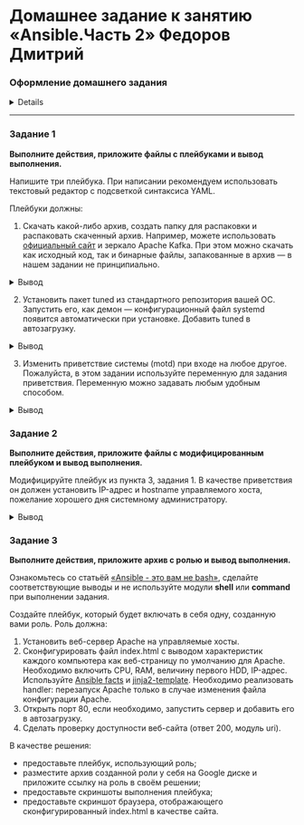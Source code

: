 
# Домашнее задание к занятию «Ansible.Часть 2» Федоров Дмитрий

### Оформление домашнего задания

<details>

1. Домашнее задание выполните в [Google Docs](https://docs.google.com/) и отправьте на проверку ссылку на ваш документ в личном кабинете.  
1. В названии файла укажите номер лекции и фамилию студента. Пример названия:  Ansible. Часть 2 — Александр Александров.
1. Перед отправкой проверьте, что доступ для просмотра открыт всем, у кого есть ссылка. Если нужно прикрепить дополнительные ссылки, добавьте их в свой Google Docs.

Вы можете прислать решение в виде ссылки на ваш репозийторий в GitHub, для этого воспользуйтесь [шаблоном для домашнего задания](https://github.com/netology-code/sys-pattern-homework).

</details>

---

### Задание 1

**Выполните действия, приложите файлы с плейбуками и вывод выполнения.**

Напишите три плейбука. При написании рекомендуем использовать текстовый редактор с подсветкой синтаксиса YAML.

Плейбуки должны: 

1. Скачать какой-либо архив, создать папку для распаковки и распаковать скаченный архив. Например, можете использовать [официальный сайт](https://kafka.apache.org/downloads) и зеркало Apache Kafka. При этом можно скачать как исходный код, так и бинарные файлы, запакованные в архив — в нашем задании не принципиально.
<details>
<summary>Вывод</summary>

```yml
---
- name: PLAY1
  hosts: my
  become: yes
  tasks:

  - name: Download and Unarchive
    unarchive:
      src: https://dlcdn.apache.org/kafka/3.9.1/kafka-3.9.1-src.tgz
      dest: /usr/local
      remote_src: yes

```

![image](img/01.01.png)

</details>

2. Установить пакет tuned из стандартного репозитория вашей ОС. Запустить его, как демон — конфигурационный файл systemd появится автоматически при установке. Добавить tuned в автозагрузку.
<details>
<summary>Вывод</summary>

```yml
---
- name: PLAY2
  hosts: my
  become: true
  tasks:

  - name: install tuned
    apt:
      name: tuned
      state: present

  - name: Enable and start tuned
    service:
      name: tuned
      state: started
      enabled: yes

```

![image](img/01.02.png)

</details>

3. Изменить приветствие системы (motd) при входе на любое другое. Пожалуйста, в этом задании используйте переменную для задания приветствия. Переменную можно задавать любым удобным способом.
<details>
<summary>Вывод</summary>

```yml
---
- name: PLAY3
  hosts: my
  become: true

  vars:
    motd_message: "Добро пожаловать на наш сервер! Сегодня {{ lookup('pipe', 'date') }}."

  tasks:
    - name: Set custom MOTD message
      blockinfile:
        path: /etc/motd
        create: yes
        block: |
          {{ motd_message }}

```

![image](img/01.03.png)

</details>


### Задание 2

**Выполните действия, приложите файлы с модифицированным плейбуком и вывод выполнения.** 

Модифицируйте плейбук из пункта 3, задания 1. В качестве приветствия он должен установить IP-адрес и hostname управляемого хоста, пожелание хорошего дня системному администратору. 
<details>
<summary>Вывод</summary>

```yml
---
- name: PLAY3
  hosts: my
  become: true

  vars:
    motd_message: "Хорошего дня, админ! Сегодня {{ lookup('pipe', 'date') }}. Добро пожаловать на {{ansible_facts['all_ipv4_addresses'][1]}} {{ansible_facts['hostname'] }} "

  tasks:
    - name: Set custom MOTD message
      blockinfile:
        path: /etc/motd
        create: yes
        block: |
          {{ motd_message }}

```

![image](img/02.01.png)

</details>


### Задание 3

**Выполните действия, приложите архив с ролью и вывод выполнения.**

Ознакомьтесь со статьёй [«Ansible - это вам не bash»](https://habr.com/ru/post/494738/), сделайте соответствующие выводы и не используйте модули **shell** или **command** при выполнении задания.

Создайте плейбук, который будет включать в себя одну, созданную вами роль. Роль должна:

1. Установить веб-сервер Apache на управляемые хосты.
2. Сконфигурировать файл index.html c выводом характеристик каждого компьютера как веб-страницу по умолчанию для Apache. Необходимо включить CPU, RAM, величину первого HDD, IP-адрес.
Используйте [Ansible facts](https://docs.ansible.com/ansible/latest/playbook_guide/playbooks_vars_facts.html) и [jinja2-template](https://linuxways.net/centos/how-to-use-the-jinja2-template-in-ansible/). Необходимо реализовать handler: перезапуск Apache только в случае изменения файла конфигурации Apache.
4. Открыть порт 80, если необходимо, запустить сервер и добавить его в автозагрузку.
5. Сделать проверку доступности веб-сайта (ответ 200, модуль uri).

В качестве решения:
- предоставьте плейбук, использующий роль;
- разместите архив созданной роли у себя на Google диске и приложите ссылку на роль в своём решении;
- предоставьте скриншоты выполнения плейбука;
- предоставьте скриншот браузера, отображающего сконфигурированный index.html в качестве сайта.
